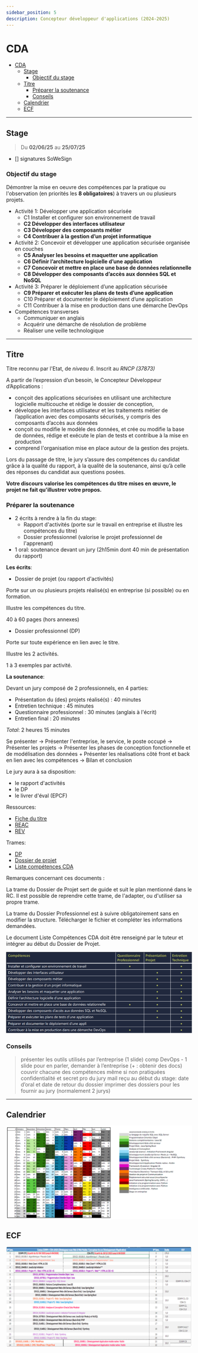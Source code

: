 ```yaml
---
sidebar_position: 5
description: Concepteur développeur d'applications (2024-2025)
---
```


# CDA

- [CDA](#cda)
  - [Stage](#stage)
    - [Objectif du stage](#objectif-du-stage)
  - [Titre](#titre)
    - [Préparer la soutenance](#préparer-la-soutenance)
    - [Conseils](#conseils)
  - [Calendrier](#calendrier)
  - [ECF](#ecf)

---

## Stage

> Du **02/06/25** au **25/07/25**

- [] signatures SoWeSign

### Objectif du stage

Démontrer la mise en oeuvre des compétences par la pratique ou l'observation (en priorités les **8 obligatoires**) à travers un ou plusieurs projets.

- Activité 1: Développer une application sécurisée
  - C1 Installer et configurer son environnement de travail
  - **C2 Développer des interfaces utilisateur**
  - **C3 Développer des composants métier**
  - **C4 Contribuer à la gestion d’un projet informatique**
- Activité 2: Concevoir et développer une application sécurisée organisée en couches
  - **C5 Analyser les besoins et maquetter une application**
  - **C6 Définir l’architecture logicielle d’une application**
  - **C7 Concevoir et mettre en place une base de données relationnelle**
  - **C8 Développer des composants d’accès aux données SQL et NoSQL**
- Activité 3: Préparer le déploiement d’une application sécurisée
  - **C9 Préparer et exécuter les plans de tests d’une application**
  - C10 Préparer et documenter le déploiement d’une application
  - C11 Contribuer à la mise en production dans une démarche DevOps
- Compétences transverses
  - Communiquer en anglais
  - Acquérir une démarche de résolution de problème
  - Réaliser une veille technologique

---

## Titre

Titre reconnu par l'Etat, de *niveau 6*. Inscrit au *RNCP (37873)*

A partir de l’expression d’un besoin, le Concepteur Développeur d’Applications :

- conçoit des applications sécurisées en utilisant une architecture logicielle multicouche et rédige le dossier de conception,
- développe les interfaces utilisateur et les traitements métier de l’application avec des composants sécurisés, y compris des composants d’accès aux données
- conçoit ou modifie le modèle des données, et crée ou modifie la base de données, rédige et exécute le plan de tests et contribue à la mise en production
- comprend l'organisation mise en place autour de la gestion des projets.

Lors du passage de titre, le jury s’assure des compétences du candidat grâce à la qualité du rapport, à la qualité de la soutenance, ainsi qu’à celle des réponses du candidat aux questions posées.

**Votre discours valorise les compétences du titre mises en œuvre, le projet ne fait qu'illustrer votre propos.**

### Préparer la soutenance

- 2 écrits à rendre à la fin du stage:
  - Rapport d'activités (porte sur le travail en entreprise et illustre les compétences du titre)
  - Dossier professionnel (valorise le projet professionnel de l'apprenant)
- 1 oral: soutenance devant un jury (2h15min dont 40 min de présentation du rapport)

**Les écrits**:

- Dossier de projet (ou rapport d'activités)

Porte sur un ou plusieurs projets réalisé(s) en entreprise (si possible) ou en formation.

Illustre les compétences du titre.

40 à 60 pages (hors annexes)

- Dossier professionnel (DP)

Porte sur toute expérience en lien avec le titre.

Illustre les 2 activités.

1 à 3 exemples par activité.

**La soutenance**:

Devant un jury composé de 2 professionnels, en 4 parties:

- Présentation du (des) projets réalisé(s) : 40 minutes
- Entretien technique : 45 minutes
- Questionnaire professionnel : 30 minutes (anglais à l'écrit)
- Entretien final : 20 minutes

*Total*: 2 heures 15 minutes

Se présenter -> Présenter l'entreprise, le service, le poste occupé -> Présenter les projets -> Présenter les phases de conception fonctionnelle et de modélisation des données + Présenter les réalisations côté front et back en lien avec les compétences -> Bilan et conclusion

Le jury aura à sa disposition:

- le rapport d'activités
- le DP
- le livrer d'éval (EPCF)

Ressources:

- [Fiche du titre](https://www.francecompetences.fr/recherche/rncp/37873/)
- [REAC](https://campuseni.sharepoint.com/sites/espace_apprenants/Documents%20partages/Forms/AllItems.aspx?id=%2Fsites%2Fespace%5Fapprenants%2FDocuments%20partages%2Fsoutenances%5Fet%5Ftitres%2FTitres%2Fcda%2FREAC%5FCDA%5FRNCP37873%2Epdf&parent=%2Fsites%2Fespace%5Fapprenants%2FDocuments%20partages%2Fsoutenances%5Fet%5Ftitres%2FTitres%2Fcda)
- [REV](https://campuseni.sharepoint.com/sites/espace_apprenants/Documents%20partages/Forms/AllItems.aspx?id=%2Fsites%2Fespace%5Fapprenants%2FDocuments%20partages%2Fsoutenances%5Fet%5Ftitres%2FTitres%2Fcda%2FREV%5FCDA%5FRNCP37873%2Epdf&parent=%2Fsites%2Fespace%5Fapprenants%2FDocuments%20partages%2Fsoutenances%5Fet%5Ftitres%2FTitres%2Fcda)

Trames:

- [DP](https://campuseni.sharepoint.com/sites/espace_apprenants/Documents%20partages/soutenances_et_titres/Titres/cda/Dossier%20professionnel_CDA_RNCP37873-Trame.docx?web=1)
- [Dossier de projet](https://campuseni.sharepoint.com/sites/espace_apprenants/Documents%20partages/soutenances_et_titres/Titres/cda/a%20voir%20-%20Trame-r%C3%A9daction-rapport_CDA_RNCP37873.docx?web=1)
- [Liste compétences CDA](https://campuseni.sharepoint.com/sites/espace_apprenants/Documents%20partages/soutenances_et_titres/Titres/cda/Rapport_CDA_RNCP37873-Liste%20Comp%C3%A9tences.docx?web=1)

Remarques concernant ces documents :

La trame du Dossier de Projet sert de guide et suit le plan mentionné dans le RC. Il est possible de reprendre cette trame, de l'adapter, ou d'utiliser sa propre trame.

La trame du Dossier Professionnel est à suivre obligatoirement sans en modifier la structure. Télécharger le fichier et compléter les informations demandées.

Le document Liste Compétences CDA doit être renseigné par le tuteur et intégrer au début du Dossier de Projet.

![Répartition](/img/cda_titre-eval.png)

### Conseils

> présenter les outils utilisés par l’entreprise (1 slide)
> comp DevOps - 1 slide pour en parler, demander à l’entreprise (+ : obtenir des docs)
> couvrir chacune des compétences même si non pratiquées
> confidentialité et secret pro du jury
> mail reçu au début du stage: date d’oral et date de retour du dossier
> imprimer des dossiers pour les fournir au jury (normalement 2 jurys)

---

## Calendrier

![Calendrier CDA](/img/cda_calendrier.png)

## ECF

![Calendrier ECF](/img/cda_ecf.png)
